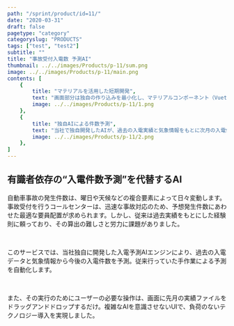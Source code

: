 ```yaml
---
path: "/sprint/product/id=11/"
date: "2020-03-31"
draft: false
pagetype: "category"
categoryslug: "PRODUCTS"
tags: ["test", "test2"]
subtitle: ""
title: "事故受付入電数 予測AI"
thumbnail: ../../images/Products/p-11/sum.png
image: ../../images/Products/p-11/main.png
contents: [
    {
        title: "マテリアルを活用した短期開発",
        text: "画面部分は独自の作り込みを最小化し、マテリアルコンポーネント（Vuetify）を活用。それにより、2週間という短期間でのフロント開発を実現しました。", 
        image: ../../images/Products/p-11/1.png
    },
    {
        title: "独自AIによる件数予測",
        text: "当社で独自開発したAIが、過去の入電実績と気象情報をもとに次月の入電件数を予測。有識者による手作業の件数予測とほぼ同等の予測精度の数値を、一瞬で算出します。", 
        image: ../../images/Products/p-11/2.png
    },
]
---
```


## 有識者依存の“入電件数予測”を代替するAI

自動車事故の発生件数は、曜日や天候などの複合要素によって日々変動します。事故受付を行うコールセンターは、迅速な事故対応のため、予想発生件数にあわせた最適な要員配置が求められます。しかし、従来は過去実績をもとにした経験則に頼っており、その算出の難しさと労力に課題がありました。

<br />

このサービスでは、当社独自に開発した入電予測AIエンジンにより、過去の入電データと気象情報から今後の入電件数を予測。従来行っていた手作業による予測を自動化します。

<br />

また、その実行のためにユーザーの必要な操作は、画面に先月の実績ファイルをドラッグアンドドロップするだけ。複雑なAIを意識させないUIで、負荷のないテクノロジー導入を実現しました。
